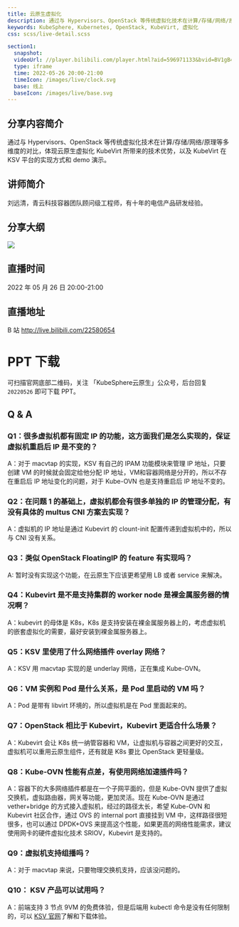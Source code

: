 ```yaml
---
title: 云原生虚拟化
description: 通过与 Hypervisors、OpenStack 等传统虚拟化技术在计算/存储/网络/原理等多维度的对比，体现云原生虚拟化 KubeVirt 所带来的技术优势，以及 KubeVirt 在 KSV 平台的实现方式和 demo 演示。
keywords: KubeSphere, Kubernetes, OpenStack, KubeVirt, 虚拟化
css: scss/live-detail.scss

section1:
  snapshot: 
  videoUrl: //player.bilibili.com/player.html?aid=596971133&bvid=BV1gB4y1X73s&cid=730553912&page=1&high_quality=1
  type: iframe
  time: 2022-05-26 20:00-21:00
  timeIcon: /images/live/clock.svg
  base: 线上
  baseIcon: /images/live/base.svg
---
```

## 分享内容简介

通过与 Hypervisors、OpenStack 等传统虚拟化技术在计算/存储/网络/原理等多维度的对比，体现云原生虚拟化 KubeVirt 所带来的技术优势，以及 KubeVirt 在 KSV 平台的实现方式和 demo 演示。

## 讲师简介

刘远清，青云科技容器团队顾问级工程师，有十年的电信产品研发经验。

## 分享大纲

![](https://pek3b.qingstor.com/kubesphere-community/images/ksv0526-live.png)

## 直播时间

2022 年 05 月 26 日 20:00-21:00

## 直播地址

B 站  http://live.bilibili.com/22580654

# PPT 下载

可扫描官网底部二维码，关注 「KubeSphere云原生」公众号，后台回复 `20220526` 即可下载 PPT。

## Q & A

### Q1：很多虚拟机都有固定 IP 的功能，这方面我们是怎么实现的，保证虚拟机重启后 IP 是不变的？

A：对于 macvtap 的实现，KSV 有自己的 IPAM 功能模块来管理 IP 地址，只要创建 VM 的时候就会固定给他分配 IP 地址，VM和容器网络是分开的，所以不存在重启后 IP 地址变化的问题，对于 Kube-OVN 也是支持重启后 IP 地址不变的。

### Q2：在问题 1 的基础上，虚拟机都会有很多单独的 IP 的管理分配，有没有具体的 multus CNI 方案去实现？

A：虚拟机的 IP 地址是通过 Kubevirt 的 clount-init 配置传递到虚拟机中的，所以与 CNI 没有关系。

### Q3：类似 OpenStack FloatingIP 的 feature 有实现吗？

A: 暂时没有实现这个功能，在云原生下应该更希望用 LB 或者 service 来解决。

### Q4：Kubevirt 是不是支持集群的 worker node 是裸金属服务器的情况啊？

A：kubevirt 的母体是 K8s，K8s 是支持安装在裸金属服务器上的，考虑虚拟机的嵌套虚拟化的需要，最好安装到裸金属服务器上。

### Q5：KSV 里使用了什么网络插件 overlay 网络？

A：KSV 用 macvtap 实现的是 underlay 网络，正在集成 Kube-OVN。

### Q6：VM 实例和 Pod 是什么关系，是 Pod 里启动的 VM 吗？

A：Pod 是带有 libvirt 环境的，所以虚拟机是在 Pod 里面起来的。

### Q7：OpenStack 相比于 Kubevirt，Kubevirt 更适合什么场景？

A：Kubevirt 会让 K8s 统一纳管容器和 VM，让虚拟机与容器之间更好的交互，虚拟机可以重用云原生组件，还有就是 K8s 要比 OpenStack 更轻量级。

### Q8：Kube-OVN 性能有点差，有使用网络加速插件吗？

A：容器下的大多网络插件都是在一个子网平面的，但是 Kube-OVN 提供了虚拟交换机，虚拟路由器，网关等功能，更加灵活。现在 Kube-OVN 是通过 vether+bridge 的方式接入虚拟机，经过的路径太长，希望 Kube-OVN 和 Kubevirt 社区合作，通过 OVS 的 internal port 直接挂到 VM 中，这样路径很短很多，也可以通过 DPDK+OVS 来提高这个性能，如果更高的网络性能需求，建议使用网卡的硬件虚拟化技术 SRIOV，Kubevirt 是支持的。

### Q9：虚拟机支持组播吗？

A：对于 macvtap 来说，只要物理交换机支持，应该没问题的。

### Q10： KSV 产品可以试用吗？

A：前端支持 3 节点 9VM 的免费体验，但是后端用 kubectl 命令是没有任何限制的，可以 [KSV 官网](https://kubesphere.cloud/ksv/)了解和下载体验。